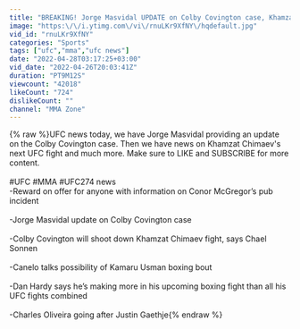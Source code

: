 ```yaml
---
title: "BREAKING! Jorge Masvidal UPDATE on Colby Covington case, Khamzat Chimaev next fight, Conor McGregor"
image: "https:\/\/i.ytimg.com\/vi\/rnuLKr9XfNY\/hqdefault.jpg"
vid_id: "rnuLKr9XfNY"
categories: "Sports"
tags: ["ufc","mma","ufc news"]
date: "2022-04-28T03:17:25+03:00"
vid_date: "2022-04-26T20:03:41Z"
duration: "PT9M12S"
viewcount: "42018"
likeCount: "724"
dislikeCount: ""
channel: "MMA Zone"
---
```

{% raw %}UFC news today, we have Jorge Masvidal providing an update on the Colby Covington case. Then we have news on Khamzat Chimaev's next UFC fight and much more. Make sure to LIKE and SUBSCRIBE for more content.<br /><br />#UFC #MMA #UFC274 news<br />-Reward on offer for anyone with information on Conor McGregor’s pub incident<br /><br />-Jorge Masvidal update on Colby Covington case<br /><br />-Colby Covington will shoot down Khamzat Chimaev fight, says Chael Sonnen<br /><br />-Canelo talks possibility of Kamaru Usman boxing bout<br /><br />-Dan Hardy says he’s making more in his upcoming boxing fight than all his UFC fights combined<br /><br />-Charles Oliveira going after Justin Gaethje{% endraw %}
